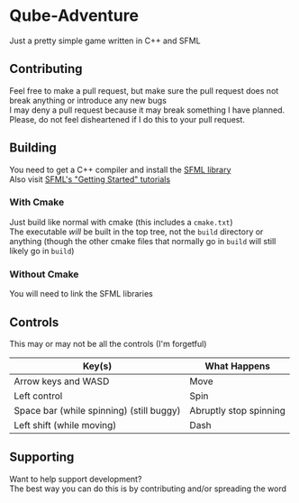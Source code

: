 # Qube-Adventure
Just a pretty simple game written in C++ and SFML

## Contributing
Feel free to make a pull request, but make sure the pull request does not break anything or introduce any new bugs\
I may deny a pull request because it may break something I have planned. Please, do not feel disheartened if I do this to your pull request. 

## Building
You need to get a C++ compiler and install the [SFML library](https://en.sfml-dev.org/download/sfml/2.5.1/)\
Also visit [SFML's "Getting Started" tutorials](https://www.sfml-dev.org/tutorials/2.5/#getting-started)

### With Cmake
Just build like normal with cmake (this includes a `cmake.txt`)\
The executable *will* be built in the top tree, not the `build` directory or anything (though the other cmake files that normally go in `build` will still likely go in `build`)

### Without Cmake
You will need to link the SFML libraries

## Controls
This may or may not be all the controls (I'm forgetful)

Key(s) | What Happens
--- | -------------
Arrow keys and WASD | Move
Left control | Spin
Space bar (while spinning) (still buggy) | Abruptly stop spinning
Left shift (while moving) | Dash

## Supporting
Want to help support development?\
The best way you can do this is by contributing and/or spreading the word